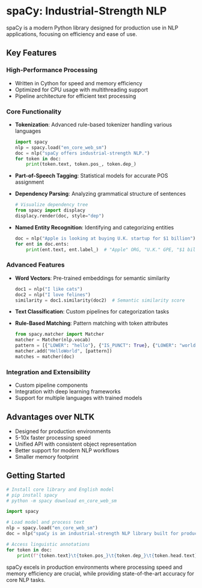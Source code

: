 # spaCy: Industrial-Strength NLP

spaCy is a modern Python library designed for production use in NLP applications, focusing on efficiency and ease of use.

## Key Features

### High-Performance Processing
- Written in Cython for speed and memory efficiency
- Optimized for CPU usage with multithreading support
- Pipeline architecture for efficient text processing

### Core Functionality
- **Tokenization**: Advanced rule-based tokenizer handling various languages
  ```python
  import spacy
  nlp = spacy.load("en_core_web_sm")
  doc = nlp("spaCy offers industrial-strength NLP.")
  for token in doc:
      print(token.text, token.pos_, token.dep_)
  ```

- **Part-of-Speech Tagging**: Statistical models for accurate POS assignment
- **Dependency Parsing**: Analyzing grammatical structure of sentences
  ```python
  # Visualize dependency tree
  from spacy import displacy
  displacy.render(doc, style="dep")
  ```

- **Named Entity Recognition**: Identifying and categorizing entities
  ```python
  doc = nlp("Apple is looking at buying U.K. startup for $1 billion")
  for ent in doc.ents:
      print(ent.text, ent.label_)  # "Apple" ORG, "U.K." GPE, "$1 billion" MONEY
  ```

### Advanced Features
- **Word Vectors**: Pre-trained embeddings for semantic similarity
  ```python
  doc1 = nlp("I like cats")
  doc2 = nlp("I love felines")
  similarity = doc1.similarity(doc2)  # Semantic similarity score
  ```

- **Text Classification**: Custom pipelines for categorization tasks
- **Rule-Based Matching**: Pattern matching with token attributes
  ```python
  from spacy.matcher import Matcher
  matcher = Matcher(nlp.vocab)
  pattern = [{"LOWER": "hello"}, {"IS_PUNCT": True}, {"LOWER": "world"}]
  matcher.add("HelloWorld", [pattern])
  matches = matcher(doc)
  ```

### Integration and Extensibility
- Custom pipeline components
- Integration with deep learning frameworks
- Support for multiple languages with trained models

## Advantages over NLTK
- Designed for production environments
- 5-10x faster processing speed
- Unified API with consistent object representation
- Better support for modern NLP workflows
- Smaller memory footprint

## Getting Started
```python
# Install core library and English model
# pip install spacy
# python -m spacy download en_core_web_sm

import spacy

# Load model and process text
nlp = spacy.load("en_core_web_sm")
doc = nlp("spaCy is an industrial-strength NLP library built for production use.")

# Access linguistic annotations
for token in doc:
    print(f"{token.text}\t{token.pos_}\t{token.dep_}\t{token.head.text}")
```

spaCy excels in production environments where processing speed and memory efficiency are crucial, while providing state-of-the-art accuracy for core NLP tasks.
